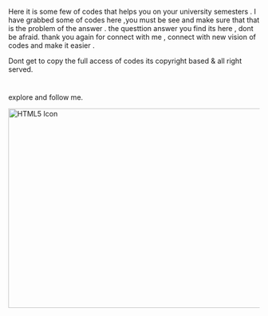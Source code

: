 Here it is some few of codes that helps you on your university semesters . I have grabbed some of codes here ,you must be see and 
make sure that that is the problem of the answer . the questtion answer you find its here , dont be afraid.
thank you again for connect with me , connect with new vision of codes and make it easier . 

Dont get to copy the full access of codes its copyright based & all right served.

#
#
#
#
#
#
#


explore and follow me.



<!DOCTYPE html>
<html>
<head>

<img src="https://3.bp.blogspot.com/-Wb8M50ZRKsU/XGqd_liyGoI/AAAAAAAAAnc/PNRYqS-EI7sEJbxc9zS-gURwnR3YdcVogCLcBGAs/s1600/1522635669452_11-min.jpg" alt="HTML5 Icon" width="800" height="400">

</body>
</html>
